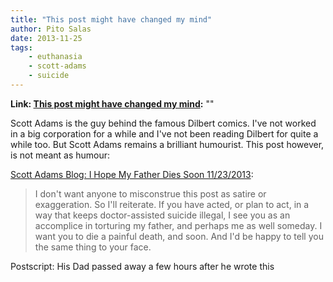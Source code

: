 ```yaml
---
title: "This post might have changed my mind"
author: Pito Salas
date: 2013-11-25
tags:
    - euthanasia
    - scott-adams
    - suicide
---
```


**Link: [This post might have changed my mind](None):** ""

Scott Adams is the guy behind the famous Dilbert comics. I've not worked in a
big corporation for a while and I've not been reading Dilbert for quite a
while too. But Scott Adams remains a brilliant humourist. This post however,
is not meant as humour:

[Scott Adams Blog: I Hope My Father Dies Soon
11/23/2013](<http://dilbert.com/blog/entry/i_hope_my_father_dies_soon/>):

> I don't want anyone to misconstrue this post as satire or exaggeration. So
> I'll reiterate. If you have acted, or plan to act, in a way that keeps
> doctor-assisted suicide illegal, I see you as an accomplice in torturing my
> father, and perhaps me as well someday. I want you to die a painful death,
> and soon. And I'd be happy to tell you the same thing to your face.

Postscript: His Dad passed away a few hours after he wrote this



